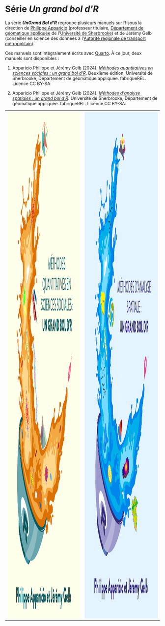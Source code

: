 # Série *Un grand bol d'R*

La série ***UnGrand Bol d'R*** regroupe plusieurs manuels sur R sous la direction de [Philippe Apparicio](https://www.usherbrooke.ca/recherche/fr/specialistes/details/philippe.apparicio) (professeur titulaire, [Département de géomatique appliquée](https://www.usherbrooke.ca/geomatique/) de l'[Université de Sherbrooke](https://www.usherbrooke.ca/)) et de Jérémy Gelb (conseiller en science des données à l'[Autorité régionale de transport métropolitain](https://www.artm.quebec/a-propos-de-l-artm/mission/)).

Ces manuels sont intégralement écrits avec [Quarto](https://quarto.org/). À ce jour, deux manuels sont disponibles :

1.  Apparicio Philippe et Jérémy Gelb (2024). [*Méthodes quantitatives en sciences sociales : un grand bol d'R*](https://serieboldr.github.io/MethodesQuantitatives/). Deuxième édition, Université de Sherbrooke, Département de géomatique appliquée. fabriqueREL. Licence CC BY-SA.

2.  Apparicio Philippe et Jérémy Gelb (2024). [*Méthodes d'analyse spatiales : un grand bol d'R*](https://serieboldr.github.io/MethodesAnalyseSpatiale/). Université de Sherbrooke, Département de géomatique appliquée. fabriqueREL. Licence CC BY-SA.

<table>
  <tr>
    <td style="text-align:center">
      <a href="https://serieboldr.github.io/MethodesQuantitatives/">
        <img src="CouvertureMethoQuant.png" style="width:1275px;height:1650px;">
      </a>
    </td>
    <td style="text-align:center">
      <a href="https://serieboldr.github.io/MethodesAnalyseSpatiale/">
        <img src="CouvertureLivreAnalyseSpatiale.png" style="width:1275px;height:1650px;">
      </a>
    </td>
  </tr>
</table>
